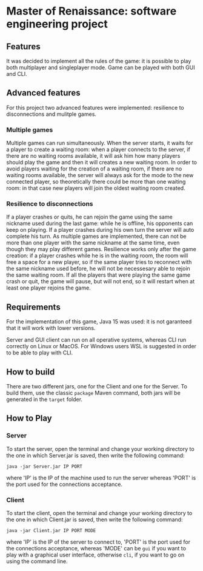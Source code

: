 # Master of Renaissance: software engineering project

## Features
It was decided to implement all the rules of the game: it is possible to play both multiplayer and singleplayer mode.
Game can be played with both GUI and CLI.

## Advanced features
For this project two advanced features were implemented: resilience to disconnections and mulitple games.
### Multiple games
Multiple games can run simultaneously. When the server starts, it waits for a player to create a waiting room: when a player connects to the server, if there
are no waiting rooms available, it will ask him how many players should play the game and then it will creates a new waiting room. In order to avoid players waiting for the creation
of a waiting room, if there are no waiting rooms available, the server will always ask for the mode to the new connected player, so theoretically there could be more than one 
waiting room: in that case new players will join the oldest waiting room created.
### Resilience to disconnections
If a player crashes or quits, he can rejoin the game using the same nickname used during the last game: while
he is offline, his opponents can keep on playing. If a player crashes during his own turn the server will auto complete his turn.  As multiple games are implemented, 
there can not be more than one player with the same nickname at the same time, even though they may play different games.
Resilience works only after the game creation: if a player crashes while he is in the waiting room, the room will free a space for a new player, so if the same player tries to reconnect
with the same nickname used before, he will not be necessesary able to rejoin the same waiting room.
If all the players that were playing the same game crash or quit, the game will pause, but will not end, so it will restart when at least one player rejoins the game.

## Requirements
For the implementation of this game, Java 15 was used: it is not garanteed that it will work with lower versions. 

Server and GUI client can run on all operative systems, whereas CLI run correctly on Linux or MacOS. For Windows users WSL is suggested in order to be able to play with CLI.

## How to build
There are two different jars, one for the Client and one for the Server.
To build them, use the classic `package` Maven command, both jars will be generated in the `target` folder.

## How to Play
### Server
To start the server, open the terminal and change your working directory to the one in which Server.jar is saved, then write the following command:

`java -jar Server.jar IP PORT `

where 'IP' is the IP of the machine used to run the server whereas 'PORT' is the port used for the connections acceptance.
### Client
To start the client, open the terminal and change your working directory to the one in which Client.jar is saved, then write the following command:

`java -jar Client.jar IP PORT MODE`

where 'IP' is the IP of the server to connect to, 'PORT' is the port used for the connections acceptance, whereas 'MODE' can be `gui` if you want to play with a graphical user
interface, otherwise `cli`, if you want to go on using the command line.
